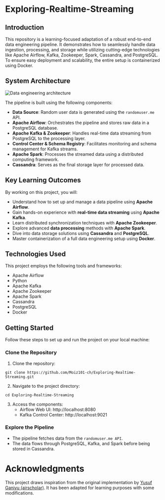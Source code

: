 # Exploring-Realtime-Streaming

## Introduction
This repository is a learning-focused adaptation of a robust end-to-end data engineering pipeline. It demonstrates how to seamlessly handle data ingestion, processing, and storage while utilizing cutting-edge technologies like Apache Airflow, Kafka, Zookeeper, Spark, Cassandra, and PostgreSQL. To ensure easy deployment and scalability, the entire setup is containerized using Docker.

## System Architecture

![Data engineering architecture](https://github.com/user-attachments/assets/79463fa1-0e28-4a60-be35-aca0ea0c41f3)

The pipeline is built using the following components:
- **Data Source**: Random user data is generated using the `randomuser.me` API.
- **Apache Airflow**: Orchestrates the pipeline and stores raw data in a PostgreSQL database.
- **Apache Kafka & Zookeeper**: Handles real-time data streaming from PostgreSQL to the processing layer.
- **Control Center & Schema Registry**: Facilitates monitoring and schema management for Kafka streams.
- **Apache Spark**: Processes the streamed data using a distributed computing framework.
- **Cassandra**: Serves as the final storage layer for processed data.

## Key Learning Outcomes
By working on this project, you will:
- Understand how to set up and manage a data pipeline using **Apache Airflow**.
- Gain hands-on experience with **real-time data streaming** using **Apache Kafka**.
- Learn distributed synchronization techniques with **Apache Zookeeper**.
- Explore advanced **data processing** methods with **Apache Spark**.
- Dive into data storage solutions using **Cassandra** and **PostgreSQL**.
- Master containerization of a full data engineering setup using **Docker**.

## Technologies Used
This project employs the following tools and frameworks:
- Apache Airflow
- Python
- Apache Kafka
- Apache Zookeeper
- Apache Spark
- Cassandra
- PostgreSQL
- Docker

## Getting Started
Follow these steps to set up and run the project on your local machine:

### Clone the Repository
1. Clone the repository:
```
git clone https://github.com/Moiz101-ch/Exploring-Realtime-Streaming.git
```

2. Navigate to the project directory:
```
cd Exploring-Realtime-Streaming  
```

3. Access the components:
   - Airflow Web UI: http://localhost:8080
   - Kafka Control Center: http://localhost:9021

### Explore the Pipeline
- The pipeline fetches data from the `randomuser.me API`.
- The data flows through PostgreSQL, Kafka, and Spark before being stored in Cassandra.

# Acknowledgments
This project draws inspiration from the original implementation by [Yusuf Ganiyu (airscholar)](https://github.com/airscholar). It has been adapted for learning purposes with some modifications.



